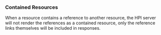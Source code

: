 
### Contained Resources
When a resource contains a reference to another resource, the  HPI server will not render the references as a contained resource,  only the reference links themselves will be included in responses.